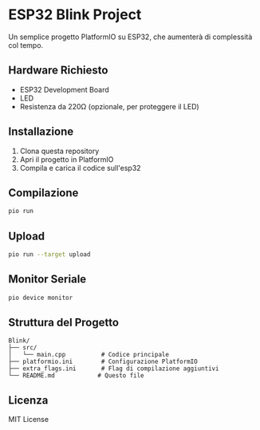# ESP32 Blink Project

Un semplice progetto PlatformIO su ESP32, che aumenterà di complessità col tempo.

## Hardware Richiesto

- ESP32 Development Board
- LED
- Resistenza da 220Ω (opzionale, per proteggere il LED)

## Installazione

1. Clona questa repository
2. Apri il progetto in PlatformIO
3. Compila e carica il codice sull'esp32

## Compilazione

```bash
pio run
```

## Upload

```bash
pio run --target upload
```

## Monitor Seriale

```bash
pio device monitor
```

## Struttura del Progetto

```
Blink/
├── src/
│   └── main.cpp          # Codice principale
├── platformio.ini        # Configurazione PlatformIO
├── extra_flags.ini       # Flag di compilazione aggiuntivi
└── README.md            # Questo file
```

## Licenza

MIT License 